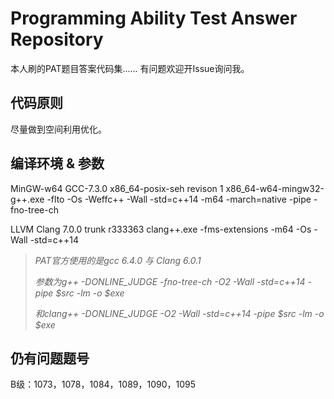 # Programming Ability Test Answer Repository

本人刷的PAT题目答案代码集......
有问题欢迎开Issue询问我。

## 代码原则

尽量做到空间利用优化。

## 编译环境 & 参数

MinGW-w64 GCC-7.3.0 x86_64-posix-seh revison 1
    x86_64-w64-mingw32-g++.exe -flto -Os -Weffc++ -Wall -std=c++14 -m64 -march=native -pipe -fno-tree-ch

LLVM Clang 7.0.0 trunk r333363
    clang++.exe -fms-extensions -m64 -Os -Wall -std=c++14

> *PAT官方使用的是gcc 6.4.0 与 Clang 6.0.1*
>
> *参数为g++ -DONLINE_JUDGE -fno-tree-ch -O2 -Wall -std=c++14 -pipe $src -lm -o $exe*
>
> *和clang++ -DONLINE_JUDGE -O2 -Wall -std=c++14 -pipe $src -lm -o $exe*

## 仍有问题题号

B级：1073，1078，1084，1089，1090，1095
